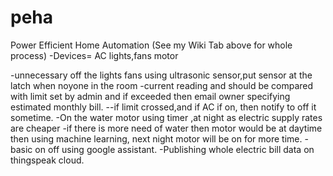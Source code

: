 # peha
Power Efficient Home Automation
(See my Wiki Tab above for whole process)
-Devices=
	AC
	lights,fans
	motor
	
	
-unnecessary off the lights fans using ultrasonic sensor,put sensor at the latch when noyone in  the room
-current reading and should be compared with limit set by admin and if exceeded then email owner specifying estimated monthly bill.
--if limit crossed,and if AC if on, then notify to off it sometime.
-On the water motor using timer ,at night as electric supply rates are cheaper
-if there is more need of water  then motor would be at daytime then using machine learning, next night motor will  be on for more time.
-basic on off using google assistant.
-Publishing whole electric bill data on thingspeak cloud.
